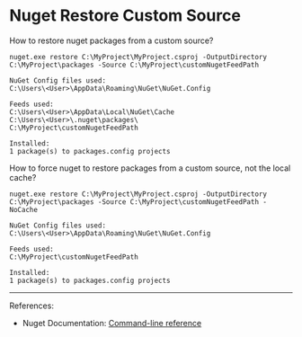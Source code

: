 # Nuget Restore Custom Source

How to restore nuget packages from a custom source?

    nuget.exe restore C:\MyProject\MyProject.csproj -OutputDirectory C:\MyProject\packages -Source C:\MyProject\customNugetFeedPath

    NuGet Config files used:
    C:\Users\<User>\AppData\Roaming\NuGet\NuGet.Config

    Feeds used:
    C:\Users\<User>\AppData\Local\NuGet\Cache
    C:\Users\<User>\.nuget\packages\
    C:\MyProject\customNugetFeedPath

    Installed:
    1 package(s) to packages.config projects

How to force nuget to restore packages from a custom source, not the local cache?

    nuget.exe restore C:\MyProject\MyProject.csproj -OutputDirectory C:\MyProject\packages -Source C:\MyProject\customNugetFeedPath -NoCache

    NuGet Config files used:
    C:\Users\<User>\AppData\Roaming\NuGet\NuGet.Config

    Feeds used:
    C:\MyProject\customNugetFeedPath

    Installed:
    1 package(s) to packages.config projects

---
References:
- Nuget Documentation: [Command-line reference](https://docs.nuget.org/consume/command-line-reference#restore-command)
